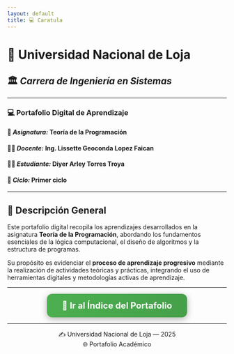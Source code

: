 ```yaml
---
layout: default
title: 💻 Caratula
---
```



# 📘 Universidad Nacional de Loja  
## 🏛️ *Carrera de Ingeniería en Sistemas*

---

### 💻 Portafolio Digital de Aprendizaje
#### 🧩 *Asignatura:* **Teoría de la Programación**  
#### 👨‍🏫 *Docente:* **Ing. Lissette Geoconda Lopez Faican**  
#### 👨‍🎓 *Estudiante:* **Diyer Arley Torres Troya**  
#### 📆 *Ciclo:* **Primer ciclo**

---

## 📂 Descripción General

Este portafolio digital recopila los aprendizajes desarrollados en la asignatura **Teoría de la Programación**, abordando los fundamentos esenciales de la lógica computacional, el diseño de algoritmos y la estructura de programas.  

Su propósito es evidenciar el **proceso de aprendizaje progresivo** mediante la realización de actividades teóricas y prácticas, integrando el uso de herramientas digitales y metodologías activas de aprendizaje.

---

<p align="center">
  <a href="./principal" style="
    background: linear-gradient(90deg, #4CAF50, #45A049);
    color: white;
    padding: 15px 35px;
    text-align: center;
    text-decoration: none;
    display: inline-block;
    font-size: 20px;
    border-radius: 12px;
    font-weight: bold;
    box-shadow: 0 4px 15px rgba(0,0,0,0.3);
    transition: 0.3s;
  ">
    📖 Ir al Índice del Portafolio
  </a>
</p>

---

<p align="center">
  ✍️ Universidad Nacional de Loja — 2025  
  <br>
  🌐 Portafolio Académico
</p>
